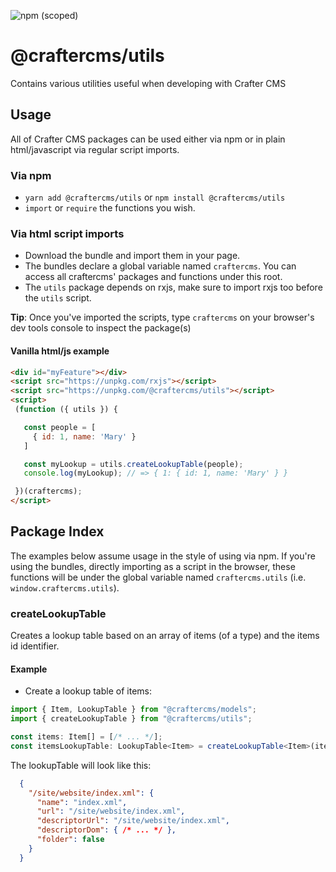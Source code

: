 ![npm (scoped)](https://img.shields.io/npm/v/@craftercms/utils?style=plastic)

# @craftercms/utils

Contains various utilities useful when developing with Crafter CMS

## Usage

All of Crafter CMS packages can be used either via npm or in plain html/javascript via regular script imports.

### Via npm

- `yarn add @craftercms/utils` or `npm install @craftercms/utils`
- `import` or `require` the functions you wish.

### Via html script imports

- Download the bundle and import them in your page.
- The bundles declare a global variable named `craftercms`. You can access all craftercms' packages and functions under this root.
- The `utils` package depends on rxjs, make sure to import rxjs too before the `utils` script.
 
**Tip**: Once you've imported the scripts, type `craftercms` on your browser's dev tools console to inspect the package(s)
 
#### Vanilla html/js example
 ```html
<div id="myFeature"></div>
<script src="https://unpkg.com/rxjs"></script>
<script src="https://unpkg.com/@craftercms/utils"></script>
<script>
  (function ({ utils }) {

    const people = [
      { id: 1, name: 'Mary' }
    ]

    const myLookup = utils.createLookupTable(people);
    console.log(myLookup); // => { 1: { id: 1, name: 'Mary' } }

  })(craftercms);
</script>
```

## Package Index

The examples below assume usage in the style of using via npm. If you're using the bundles, 
directly importing as a script in the browser, these functions will be under the global variable
named `craftercms.utils` (i.e. `window.craftercms.utils`).

### createLookupTable
Creates a lookup table based on an array of items (of a type) and the items id identifier.

#### Example

- Create a lookup table of items:

```typescript
import { Item, LookupTable } from "@craftercms/models";
import { createLookupTable } from "@craftercms/utils";

const items: Item[] = [/* ... */];
const itemsLookupTable: LookupTable<Item> = createLookupTable<Item>(items, 'url');
```

The lookupTable will look like this:

```json
  {
    "/site/website/index.xml": {
      "name": "index.xml",
      "url": "/site/website/index.xml",
      "descriptorUrl": "/site/website/index.xml",
      "descriptorDom": { /* ... */ },
      "folder": false
    }
  }
```

